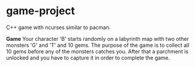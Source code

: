 # game-project
C++ game with ncurses similar to pacman.

**Game**
Your character 'B' starts randomly on a labyrinth map with two other monsters 'G' and 'T' and 10 gems.
The purpose of the game is to collect all 10 gems before any of the monsters catches you. After that a parchment
is unlocked and you have to capture it in order to complete the game.
